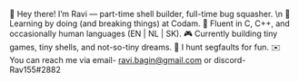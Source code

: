 👋 Hey there! I’m Ravi — part-time shell builder, full-time bug squasher. \n
🧠 Learning by doing (and breaking things) at Codam.
🧰 Fluent in C, C++, and occasionally human languages (EN | NL | SK).
🎮 Currently building tiny games, tiny shells, and not-so-tiny dreams.
🐛 I hunt segfaults for fun.
✉️ You can reach me via email- ravi.bagin@gmail.com or discord-Rav155#2882

<!---
rbagin/rbagin is a ✨ special ✨ repository because its `README.md` (this file) appears on your GitHub profile.
You can click the Preview link to take a look at your changes.
--->
